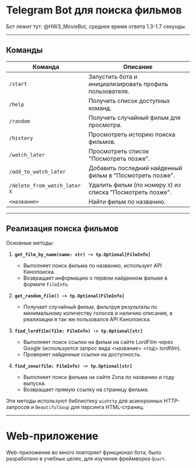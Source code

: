 # Telegram Bot для поиска фильмов

Бот лежит тут: @HW3_MovieBot, среднее время ответа 1.3-1.7 секунды.

---

## Команды

| Команда                     | Описание                                                      |
|-----------------------------|--------------------------------------------------------------|
| `/start`                    | Запустить бота и инициализировать профиль пользователя.      |
| `/help`                     | Получить список доступных команд.                            |
| `/random`                   | Получить случайный фильм для просмотра.                      |
| `/history`                  | Просмотреть историю поиска фильмов.                          |
| `/watch_later`              | Просмотреть список "Посмотреть позже".                       |
| `/add_to_watch_later`       | Добавить последний найденный фильм в "Посмотреть позже".     |
| `/delete_from_watch_later X` | Удалить фильм (по номеру `X`) из списка "Посмотреть позже".  |
| `<название>`                | Найти фильм по названию.                                      |

---

## Реализация поиска фильмов

Основные методы:

1. **`get_film_by_name(name: str) -> tp.Optional[FilmInfo]`**
   - Выполняет поиск фильма по названию, использует API Кинопоиска.
   - Возвращает информацию о первом найденном фильме в формате `FilmInfo`.

2. **`get_random_film() -> tp.Optional[FilmInfo]`**
   - Получает случайный фильм, фильтруя результаты по минимальному количеству голосов и наличию описания, в реализации я так же пользовался API Кинопоиска.

3. **`find_lordfilm(film: FilmInfo) -> tp.Optional[str]`**
   - Выполняет поиск ссылки на фильм на сайте LordFilm через Google (используется запрос вида <название> <год> lordfilm).
   - Проверяет найденные ссылки на доступность.

4. **`find_zona(film: FilmInfo) -> tp.Optional[str]`**
   - Выполняет поиск фильма на сайте Zona по названию и году выпуска.
   - Возвращает прямую ссылку на страницу фильма.

Эти методы используют библиотеку `aiohttp` для асинхронных HTTP-запросов и `BeautifulSoup` для парсинга HTML-страниц.

---

# Web-приложение

Web-приложение во много повторяет функционал бота, было разработано в учебных целях, для изучения фреймворка `Quart`.